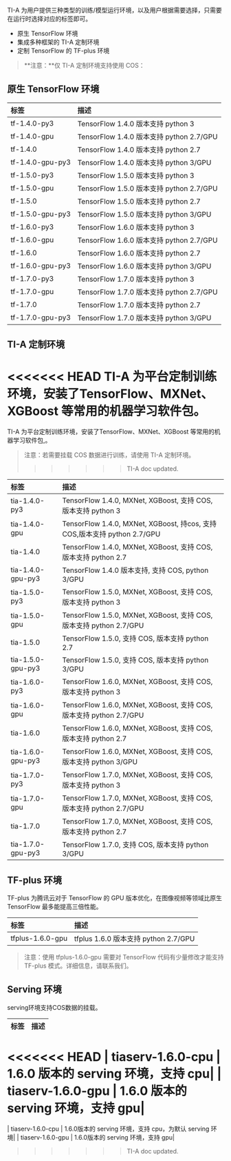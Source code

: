 TI-A 为用户提供三种类型的训练/模型运行环境，以及用户根据需要选择，只需要在运行时选择对应的标签即可。
- 原生 TensorFlow 环境
- 集成多种框架的 TI-A 定制环境
- 定制 TensorFlow 的 TF-plus 环境

> **注意：**仅 TI-A 定制环境支持使用 COS：


## 原生 TensorFlow 环境

| 标签                  |  描述                          |
| :------------------- | :--------------------------------------- |
| tf-1.4.0-py3              |  TensorFlow 1.4.0 版本支持 python 3   |
| tf-1.4.0-gpu              |  TensorFlow 1.4.0 版本支持 python 2.7/GPU  |
| tf-1.4.0                     |  TensorFlow 1.4.0 版本支持 python 2.7 |
| tf-1.4.0-gpu-py3      | TensorFlow 1.4.0 版本支持 python 3/GPU  |
| tf-1.5.0-py3              |  TensorFlow 1.5.0 版本支持 python 3   |
| tf-1.5.0-gpu              |  TensorFlow 1.5.0 版本支持 python 2.7/GPU  |
| tf-1.5.0                     |  TensorFlow 1.5.0 版本支持 python 2.7 |
| tf-1.5.0-gpu-py3      | TensorFlow 1.5.0 版本支持 python 3/GPU  |
| tf-1.6.0-py3              |  TensorFlow 1.6.0 版本支持 python 3   |
| tf-1.6.0-gpu              |  TensorFlow 1.6.0 版本支持 python 2.7/GPU  |
| tf-1.6.0                     |  TensorFlow 1.6.0 版本支持 python 2.7 |
| tf-1.6.0-gpu-py3      | TensorFlow 1.6.0 版本支持 python 3/GPU  |
| tf-1.7.0-py3              |  TensorFlow 1.7.0 版本支持 python 3   |
| tf-1.7.0-gpu              |  TensorFlow 1.7.0 版本支持 python 2.7/GPU  |
| tf-1.7.0                     |  TensorFlow 1.7.0 版本支持 python 2.7 |
| tf-1.7.0-gpu-py3      | TensorFlow 1.7.0 版本支持 python 3/GPU  |

## TI-A 定制环境

<<<<<<< HEAD
TI-A 为平台定制训练环境，安装了TensorFlow、MXNet、XGBoost 等常用的机器学习软件包。
=======
TI-A 为平台定制训练环境，安装了TensorFlow、MXNet、XGBoost 等常用的机器学习软件包,。

> 注意：若需要挂载 COS 数据进行训练，请使用 TI-A 定制环境。
>>>>>>> TI-A doc updated.

| 标签                  |  描述                          |
| :------------------- | :--------------------------------------- |
| tia-1.4.0-py3              |  TensorFlow 1.4.0, MXNet, XGBoost, 支持 COS, 版本支持 python 3   |
| tia-1.4.0-gpu              |  TensorFlow 1.4.0,  MXNet, XGBoost, 持cos, 支持 COS,版本支持 python 2.7/GPU  |
| tia-1.4.0                     |  TensorFlow 1.4.0, MXNet, XGBoost, 支持 COS, 版本支持 python 2.7 |
| tia-1.4.0-gpu-py3      | TensorFlow 1.4.0 版本支持, 支持 COS, python 3/GPU  |
| tia-1.5.0-py3              |  TensorFlow 1.5.0, MXNet, XGBoost, 支持 COS, 版本支持 python 3   |
| tia-1.5.0-gpu              |  TensorFlow 1.5.0, MXNet, XGBoost, 支持 COS, 版本支持 python 2.7/GPU  |
| tia-1.5.0                     |  TensorFlow 1.5.0, 支持 COS, 版本支持 python 2.7 |
| tia-1.5.0-gpu-py3      | TensorFlow 1.5.0, 支持 COS, 版本支持 python 3/GPU  |
| tia-1.6.0-py3              |  TensorFlow 1.6.0, MXNet, XGBoost, 支持 COS, 版本支持 python 3   |
| tia-1.6.0-gpu              |  TensorFlow 1.6.0, MXNet, XGBoost, 支持 COS, 版本支持 python 2.7/GPU  |
| tia-1.6.0                     |  TensorFlow 1.6.0, MXNet, XGBoost, 支持 COS, 版本支持 python 2.7 |
| tia-1.6.0-gpu-py3      | TensorFlow 1.6.0, MXNet, XGBoost, 支持 COS, 版本支持 python 3/GPU  |
| tia-1.7.0-py3              |  TensorFlow 1.7.0, MXNet, XGBoost, 支持 COS, 版本支持 python 3   |
| tia-1.7.0-gpu              |  TensorFlow 1.7.0, MXNet, XGBoost, 支持 COS, 版本支持 python 2.7/GPU  |
| tia-1.7.0                     |  TensorFlow 1.7.0, MXNet, XGBoost, 支持 COS, 版本支持 python 2.7 |
| tia-1.7.0-gpu-py3      | TensorFlow 1.7.0, 支持 COS, 版本支持 python 3/GPU  |

## TF-plus 环境

TF-plus 为腾讯云对于 TensorFlow 的 GPU 版本优化，在图像视频等领域比原生 TensorFlow 最多能提高三倍性能。

| 标签                  |  描述                          |
| :------------------- | :--------------------------------------- |
| tfplus-1.6.0-gpu       | tfplus  1.6.0 版本支持 python 2.7/GPU|

> 注意：使用 tfplus-1.6.0-gpu 需要对 TensorFlow 代码有少量修改才能支持 TF-plus 模式。详细信息，请联系我们。

## Serving 环境
serving环境支持COS数据的挂载。

| 标签                  |  描述                          |
| :------------------- | :--------------------------------------- |
<<<<<<< HEAD
| tiaserv-1.6.0-cpu     | 1.6.0 版本的 serving 环境，支持 cpu|
| tiaserv-1.6.0-gpu     | 1.6.0 版本的 serving 环境，支持 gpu|
=======
| tiaserv-1.6.0-cpu     | 1.6.0版本的 serving 环境，支持 cpu，为默认 serving 环境|
| tiaserv-1.6.0-gpu     | 1.6.0版本的 serving 环境，支持 gpu|
>>>>>>> TI-A doc updated.
